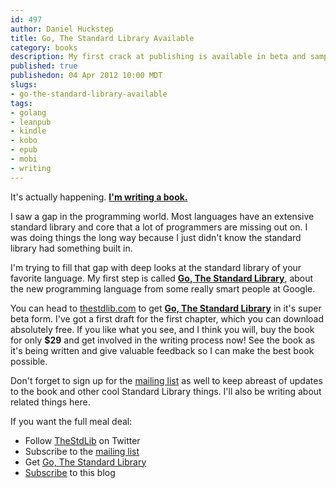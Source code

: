 ```yaml
--- 
id: 497
author: Daniel Huckstep
title: Go, The Standard Library Available
category: books
description: My first crack at publishing is available in beta and sample form!
published: true
publishedon: 04 Apr 2012 10:00 MDT
slugs: 
- go-the-standard-library-available
tags: 
- golang
- leanpub
- kindle
- kobo
- epub
- mobi
- writing
---
```

It's actually happening. **[I'm writing a
book.](http://thestandardlibrary.com/go.html)**

I saw a gap in the programming world. Most languages have an extensive
standard library and core that a lot of programmers are missing out on.
I was doing things the long way because I just didn't know the standard
library had something built in.

I'm trying to fill that gap with deep looks at the standard library of
your favorite language. My first step is called **[Go, The Standard
Library](http://thestandardlibrary.com/go.html)**, about the new
programming language from some really smart people at Google.

You can head to [thestdlib.com](http://thestandardlibrary.com/go.html)
to get **[Go, The Standard Library](http://thestdlib.com/go.html)** in
it's super beta form. I've got a first draft for the first chapter,
which you can download absolutely free. If you like what you see, and I
think you will, buy the book for only **$29** and get involved in the
writing process now! See the book as it's being written and give
valuable feedback so I can make the best book possible.

Don't forget to sign up for the [mailing
list](http://thestandardlibrary.com/) as well to keep abreast of updates
to the book and other cool Standard Library things. I'll also be writing
about related things here.

If you want the full meal deal:

-   Follow [TheStdLib](https://twitter.com/thestdlib) on Twitter
-   Subscribe to the [mailing list](http://thestandardlibrary.com/)
-   Get [Go, The Standard
    Library](http://thestandardlibrary.com/go.html)
-   [Subscribe](/feed) to this blog
